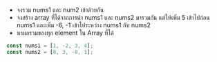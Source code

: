 -   จงรวม nums1 และ num2 เข้าด้วยกัน
-   จงสร้าง array ที่ได้จากการนำ nums1 และ nums2 มารวมกัน แต่ให้เพิ่ม 5 เข้าไปก่อน nums1 และเพิ่ม -6, -1 เข้าไประหว่าง nums1 กับ nums2
-   หาผลรวมของทุก element ใน Array ที่ได้

```js
const nums1 = [1, -2, 3, 4];
const nums2 = [8, 3, -8, 1];
```
